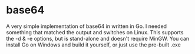 # base64
A very simple implementation of base64 in written in Go. I needed something that matched the output and switches on Linux.
This supports the -d & -e options, but is stand-alone and doesn't require MinGW.
You can install Go on Windows and build it yourself, or just use the pre-built .exe

